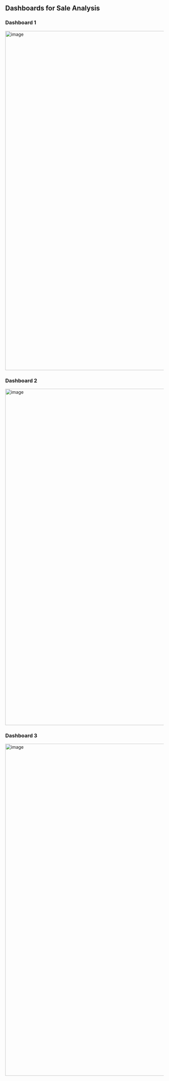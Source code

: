 ##  Dashboards for Sale Analysis

### Dashboard 1
<img width="1918" height="1078" alt="image" src="https://github.com/user-attachments/assets/29239f6c-2519-4a09-9f70-2068340131c2" />

### Dashboard 2
<img width="1920" height="1069" alt="image" src="https://github.com/user-attachments/assets/531aa7da-04f9-4197-aaa5-f9a8561bdce1" />

### Dashboard 3
<img width="1920" height="1055" alt="image" src="https://github.com/user-attachments/assets/833e08f2-560b-4284-abb4-e3113b0a1596" />
